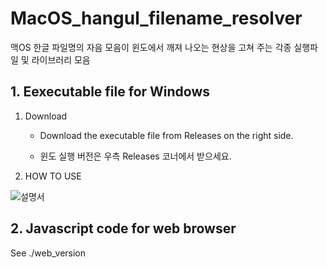 # MacOS_hangul_filename_resolver
맥OS 한글 파일명의 자음 모음이 윈도에서 깨져 나오는 현상을 고쳐 주는 각종 실행파일 및 라이브러리 모음




## 1. Eexecutable file for Windows

1. Download

    - Download the executable file from Releases on the right side.

    - 윈도 실행 버전은 우측 Releases 코너에서 받으세요.

2. HOW TO USE

![설명서](https://user-images.githubusercontent.com/84055731/203376453-cc939f59-659b-4c50-afba-95405a487b35.png)




## 2. Javascript code for web browser
See ./web_version

